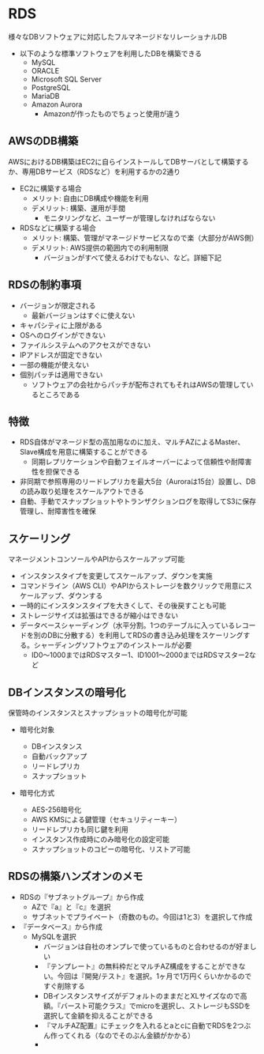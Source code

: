 # RDS

様々なDBソフトウェアに対応したフルマネージドなリレーショナルDB

- 以下のような標準ソフトウェアを利用したDBを構築できる
  - MySQL
  - ORACLE
  - Microsoft SQL Server
  - PostgreSQL
  - MariaDB
  - Amazon Aurora
    - Amazonが作ったものでちょっと使用が違う

## AWSのDB構築

AWSにおけるDB構築はEC2に自らインストールしてDBサーバとして構築するか、専用DBサービス（RDSなど）を利用するかの2通り

- EC2に構築する場合
  - メリット: 自由にDB構成や機能を利用
  - デメリット: 構築、運用が手間
    - モニタリングなど、ユーザーが管理しなければならない
- RDSなどに構築する場合
  - メリット: 構築、管理がマネージドサービスなので楽（大部分がAWS側）
  - デメリット: AWS提供の範囲内での利用制限
    - バージョンがすべて使えるわけでもない、など。詳細下記

## RDSの制約事項

- バージョンが限定される
  - 最新バージョンはすぐに使えない
- キャパシティに上限がある
- OSへのログインができない
- ファイルシステムへのアクセスができない
- IPアドレスが固定できない
- 一部の機能が使えない
- 個別パッチは適用できない
  - ソフトウェアの会社からパッチが配布されてもそれはAWSの管理しているところである

## 特徴

- RDS自体がマネージド型の高加用なのに加え、マルチAZによるMaster、Slave構成を用意に構築することができる
  - 同期レプリケーションや自動フェイルオーバーによって信頼性や耐障害性を担保できる
- 非同期で参照専用のリードレプリカを最大5台（Auroraは15台）設置し、DBの読み取り処理をスケールアウトできる
- 自動、手動でスナップショットやトランザクションログを取得してS3に保存管理し、耐障害性を確保

## スケーリング

マネージメントコンソールやAPIからスケールアップ可能

- インスタンスタイプを変更してスケールアップ、ダウンを実施
- コマンドライン（AWS CLI）やAPIからストレージを数クリックで用意にスケールアップ、ダウンする
- 一時的にインスタンスタイプを大きくして、その後戻すことも可能
- ストレージサイズは拡張はできるが縮小はできない
- データベースシャーディング（水平分割。1つのテーブルに入っているレコードを別のDBに分散する）を利用してRDSの書き込み処理をスケーリングする。シャーディングソフトウェアのインストールが必要
  - ID0〜1000まではRDSマスター1、ID1001〜2000まではRDSマスター2など

## DBインスタンスの暗号化

保管時のインスタンスとスナップショットの暗号化が可能

- 暗号化対象
  - DBインスタンス
  - 自動バックアップ
  - リードレプリカ
  - スナップショット

- 暗号化方式
  - AES-256暗号化
  - AWS KMSによる鍵管理（セキュリティーキー）
  - リードレプリカも同じ鍵を利用
  - インスタンス作成時にのみ暗号化の設定可能
  - スナップショットのコピーの暗号化、リストア可能

## RDSの構築ハンズオンのメモ

- RDSの『サブネットグループ』から作成
  - AZで『a』と『c』を選択
  - サブネットでプライベート（奇数のもの。今回は1と3）を選択して作成
- 『データベース』から作成
  - MySQLを選択
    - バージョンは自社のオンプレで使っているものと合わせるのが好ましい
    - 『テンプレート』の無料枠だとマルチAZ構成をすることができない。今回は『開発/テスト』を選択。1ヶ月で1万円くらいかかるのですぐ削除する
    - DBインスタンスサイズがデフォルトのままだとXLサイズなので高額。『バースト可能クラス』でmicroを選択し、ストレージもSSDを選択して金額を抑えることができる
    - 『マルチAZ配置』にチェックを入れるとaとcに自動でRDSを2つぶん作ってくれる（なのでそのぶん金額がかかる）
    - 